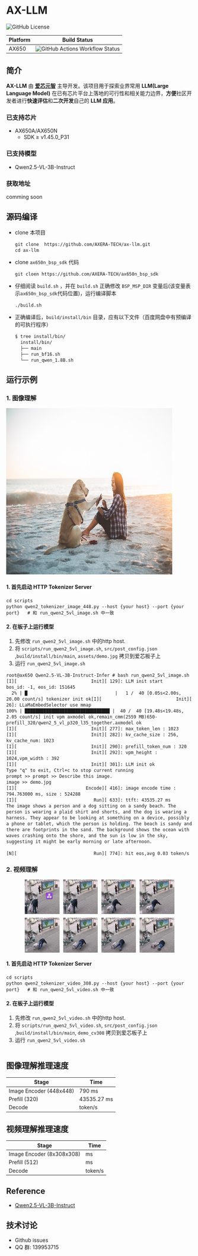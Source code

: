 # AX-LLM

![GitHub License](https://img.shields.io/github/license/AXERA-TECH/ax-llm)

| Platform | Build Status |
| -------- | ------------ |
| AX650    | ![GitHub Actions Workflow Status](https://img.shields.io/github/actions/workflow/status/AXERA-TECH/ax-llm/build_650.yml?internvl2)|

## 简介

**AX-LLM** 由 **[爱芯元智](https://www.axera-tech.com/)** 主导开发。该项目用于探索业界常用 **LLM(Large Language Model)** 在已有芯片平台上落地的可行性和相关能力边界，**方便**社区开发者进行**快速评估**和**二次开发**自己的 **LLM 应用**。

### 已支持芯片

- AX650A/AX650N
  - SDK ≥ v1.45.0_P31

### 已支持模型

- Qwen2.5-VL-3B-Instruct

### 获取地址

comming soon

## 源码编译

-  clone 本项目  
    ```shell
    git clone  https://github.com/AXERA-TECH/ax-llm.git
    cd ax-llm
    ```
- clone `ax650n_bsp_sdk` 代码  
    ```shell
    git cloen https://github.com/AXERA-TECH/ax650n_bsp_sdk
    ```
- 仔细阅读 `build.sh` ，并在 `build.sh` 正确修改 `BSP_MSP_DIR` 变量后(该变量表示`ax650n_bsp_sdk`代码位置)，运行编译脚本  
    ```shell
    ./build.sh
    ```
- 正确编译后，`build/install/bin` 目录，应有以下文件（百度网盘中有预编译的可执行程序）
  ```
  $ tree install/bin/
    install/bin/
    ├── main
    ├── run_bf16.sh
    └── run_qwen_1.8B.sh
  ```
  
## 运行示例

### 1. 图像理解

![demo.jpg](assets/demo.jpg)

#### 1. 首先启动 HTTP Tokenizer Server  
```
cd scripts
python qwen2_tokenizer_image_448.py --host {your host} --port {your port}   # 和 run_qwen2_5vl_image.sh 中一致
```

#### 2. 在板子上运行模型  
1) 先修改 `run_qwen2_5vl_image.sh` 中的http host.  
2) 将 `scripts/run_qwen2_5vl_image.sh`, `src/post_config.json` ,`build/install/bin/main`, `assets/demo.jpg` 拷贝到爱芯板子上  
3) 运行 `run_qwen2_5vl_image.sh`  
```shell
root@ax650 Qwen2.5-VL-3B-Instruct-Infer # bash run_qwen2_5vl_image.sh 
[I][                            Init][ 129]: LLM init start
bos_id: -1, eos_id: 151645
  2% | █                                 |   1 /  40 [0.05s<2.00s, 20.00 count/s] tokenizer init ok[I][                            Init][  26]: LLaMaEmbedSelector use mmap
100% | ████████████████████████████████ |  40 /  40 [19.48s<19.48s, 2.05 count/s] init vpm axmodel ok,remain_cmm(2559 MB)650-prefill_320/qwen2_5_vl_p320_l35_together.axmodel ok
[I][                            Init][ 277]: max_token_len : 1023
[I][                            Init][ 282]: kv_cache_size : 256, kv_cache_num: 1023
[I][                            Init][ 290]: prefill_token_num : 320
[I][                            Init][ 292]: vpm_height : 1024,vpm_width : 392
[I][                            Init][ 301]: LLM init ok
Type "q" to exit, Ctrl+c to stop current running
prompt >> prompt >> Describe this image.
image >> demo.jpg
[I][                          Encode][ 416]: image encode time : 794.763000 ms, size : 524288
[I][                             Run][ 633]: ttft: 43535.27 ms
The image shows a person and a dog sitting on a sandy beach. The person is wearing a plaid shirt and shorts, and the dog is wearing a harness. They appear to be looking at something on a device, possibly a phone or tablet, which the person is holding. The beach is sandy and there are footprints in the sand. The background shows the ocean with waves crashing onto the shore, and the sun is low in the sky, suggesting it might be early morning or late afternoon.

[N][                             Run][ 774]: hit eos,avg 0.03 token/s
```

### 2. 视频理解

<div style="
    display: grid;
    grid-template-columns: repeat(4, 1fr);  /* 4列等宽 */
    grid-template-rows: repeat(2, 1fr);     /* 2行等高 */
    gap: 10px;                              /* 图片间距 */
    width: 80%;                             /* 容器宽度 */
    margin: 0 auto;                         /* 居中显示 */
">
    <img src="demo_cv308/frame_0075.jpg" style="width: 100%; height: 100%; object-fit: cover;">
    <img src="demo_cv308/frame_0077.jpg" style="width: 100%; height: 100%; object-fit: cover;">
    <img src="demo_cv308/frame_0079.jpg" style="width: 100%; height: 100%; object-fit: cover;">
    <img src="demo_cv308/frame_0081.jpg" style="width: 100%; height: 100%; object-fit: cover;">
    <img src="demo_cv308/frame_0083.jpg" style="width: 100%; height: 100%; object-fit: cover;">
    <img src="demo_cv308/frame_0085.jpg" style="width: 100%; height: 100%; object-fit: cover;">
    <img src="demo_cv308/frame_0087.jpg" style="width: 100%; height: 100%; object-fit: cover;">
    <img src="demo_cv308/frame_0089.jpg" style="width: 100%; height: 100%; object-fit: cover;">
</div>

#### 1. 首先启动 HTTP Tokenizer Server  
```
cd scripts
python qwen2_tokenizer_video_308.py --host {your host} --port {your port}   # 和 run_qwen2_5vl_video.sh 中一致
```

#### 2. 在板子上运行模型  
1) 先修改 `run_qwen2_5vl_video.sh` 中的http host.  
2) 将 `scripts/run_qwen2_5vl_video.sh`, `src/post_config.json` ,`build/install/bin/main`, `demo_cv308` 拷贝到爱芯板子上  
3) 运行 `run_qwen2_5vl_video.sh`  
```shell

```

## 图像理解推理速度  
| Stage | Time |
|------|------|
| Image Encoder (448x448) | 790 ms  | 
| Prefill (320) |  43535.27 ms    |
| Decode  |   token/s |

## 视频理解推理速度  
| Stage | Time |
|------|------|
| Image Encoder (8x308x308) |  ms  | 
| Prefill (512) |   ms    |
| Decode  |   token/s |

## Reference

- [Qwen2.5-VL-3B-Instruct](https://huggingface.co/Qwen/Qwen2.5-VL-3B-Instruct)

## 技术讨论

- Github issues
- QQ 群: 139953715
